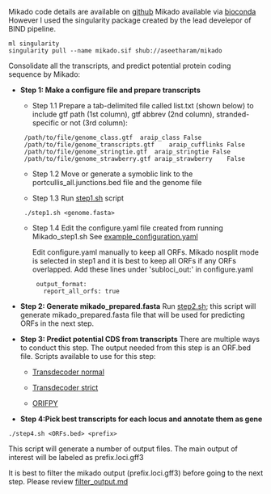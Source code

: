 Mikado code details are available on [github](https://github.com/EI-CoreBioinformatics/mikado)
Mikado available via [bioconda](https://anaconda.org/bioconda/mikado) However I used the singularity package created by the lead develepor of BIND pipeline. 

```
ml singularity
singularity pull --name mikado.sif shub://aseetharam/mikado
```

Consolidate all the transcripts, and predict potential protein coding sequence by Mikado:

* **Step 1: Make a configure file and prepare transcripts**

  * Step 1.1 Prepare a tab-delimited file called list.txt (shown below) to include gtf path (1st column), gtf abbrev (2nd column), stranded-specific or not (3rd column):
   ```
    /path/to/file/genome_class.gtf	araip_class	False
    /path/to/file/genome_transcripts.gtf	araip_cufflinks	False
    /path/to/file/genome_stringtie.gtf	araip_stringtie	False
    /path/to/file/genome_strawberry.gtf	araip_strawberry	False
    ```
  * Step 1.2 Move or generate a symoblic link to the portcullis_all.junctions.bed file and the genome file 

  * Step 1.3 Run [step1.sh](https://github.com/PeanutBase/BIND_annotation/blob/main/scripts/mikado/step1.sh) script 
   ```
    ./step1.sh <genome.fasta> 
     ```

  * Step 1.4 Edit the configure.yaml file created from running Mikado_step1.sh 
     See [example_configuration.yaml](https://github.com/PeanutBase/BIND_annotation/blob/main/scripts/mikado/example_configuration.yaml)

       Edit configure.yaml manually to keep all ORFs. Mikado nosplit mode is selected in step1 and it is best to keep all ORFs if any ORFs overlapped. Add these lines under 'subloci_out:' in configure.yaml
       ```
        output_format:
          report_all_orfs: true 
       ```

* **Step 2: Generate mikado_prepared.fasta**
Run [step2.sh](https://github.com/PeanutBase/BIND_annotation/blob/main/scripts/mikado/step2.sh); this script will generate mikado_prepared.fasta file that will be used for predicting ORFs in the next step.

* **Step 3: Predict potential CDS from transcripts**
There are multiple ways to conduct this step. The output needed from this step is an ORF.bed file. 
Scripts available to use for this step: 

  * [Transdecoder normal](https://github.com/PeanutBase/BIND_annotation/blob/main/scripts/mikado/step3.sh)

  * [Transdecoder strict](https://github.com/PeanutBase/BIND_annotation/blob/main/scripts/mikado/step3_strict.sh)

  * [ORIFPY](https://github.com/PeanutBase/BIND_annotation/blob/main/scripts/mikado/step3_orfipy.sh)

* **Step 4:Pick best transcripts for each locus and annotate them as gene**
```
./step4.sh <ORFs.bed> <prefix> 
```
This script will generate a number of output files. The main output of interest will be labeled as prefix.loci.gff3
  
It is best to filter the mikado output (prefix.loci.gff3) before going to the next step. Please review [filter_output.md](https://github.com/PeanutBase/BIND_annotation/blob/main/scripts/mikado/filter_output.md)

